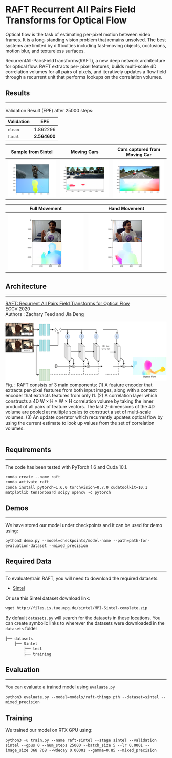# RAFT Recurrent All Pairs Field Transforms for Optical Flow

Optical flow is the task of estimating per-pixel motion between video frames. It is a long-standing vision problem that remains unsolved. The best systems are limited by difficulties including fast-moving objects, occlusions, motion blur, and textureless surfaces.

RecurrentAll-PairsFieldTransforms(RAFT), a new deep network architecture for optical flow. RAFT extracts per- pixel features, builds multi-scale 4D correlation volumes for all pairs of pixels, and iteratively updates a flow field through a recurrent unit that performs lookups on the correlation volumes.
## Results
---
Validation Result (EPE) after 25000 steps:


|Validation     | EPE            |
|---------------|----------------|
|`clean`        | 1.862296       |
|`final`        | **2.564600**   |


Sample from Sintel         |  Moving Cars              |  Cars captured from Moving Car        
:-------------------------:|:-------------------------:|:-----------------------------------:
![](./output/ambush.png)   |  ![](./output/cars.png)   |  ![](./output/cars_background.png)

Full Movement              |  Hand Movement              
:-------------------------:|:-------------------------:
![](./output/my0.png)      |  ![](./output/my2.png)   

## Architecture
---
[RAFT: Recurrent All Pairs Field Transforms for Optical Flow](https://arxiv.org/pdf/2003.12039.pdf)<br/>
ECCV 2020 <br/>
Authors : Zachary Teed and Jia Deng<br/>

<img src="RAFT.png">
Fig. : RAFT consists of 3 main components: (1) A feature encoder that extracts per-pixel features from both input images, along with a context encoder that extracts features from only I1. (2) A correlation layer which constructs a 4D W × H × W × H correlation volume by taking the inner product of all pairs of feature vectors. The last 2-dimensions of the 4D volume are pooled at multiple scales to construct a set of multi-scale volumes. (3) An update operator which recurrently updates optical flow by using the current estimate to look up values from the set of correlation volumes.
<br>
<br>

## Requirements
---
The code has been tested with PyTorch 1.6 and Cuda 10.1.
```Shell
conda create --name raft
conda activate raft
conda install pytorch=1.6.0 torchvision=0.7.0 cudatoolkit=10.1 matplotlib tensorboard scipy opencv -c pytorch
```

## Demos
---
We have stored our model under checkpoints and it can be used for demo using:
```Shell
python3 demo.py --model=checkpoints/model-name --path=path-for-evaluation-dataset --mixed_precision
```

## Required Data
---
To evaluate/train RAFT, you will need to download the required datasets. 

* [Sintel](http://sintel.is.tue.mpg.de/)

Or use this Sintel dataset download link:
```
wget http://files.is.tue.mpg.de/sintel/MPI-Sintel-complete.zip
```

By default `datasets.py` will search for the datasets in these locations. You can create symbolic links to wherever the datasets were downloaded in the `datasets` folder

```Shell
├── datasets
    ├── Sintel
        ├── test
        ├── training
```

## Evaluation
---
You can evaluate a trained model using `evaluate.py`
```Shell
python3 evaluate.py --model=models/raft-things.pth --dataset=sintel --mixed_precision
```

## Training
We trained our model on RTX GPU using:
```Shell
python3 -u train.py --name raft-sintel --stage sintel --validation sintel --gpus 0 --num_steps 25000 --batch_size 5 --lr 0.0001 --image_size 368 768 --wdecay 0.00001 --gamma=0.85 --mixed_precision
```
